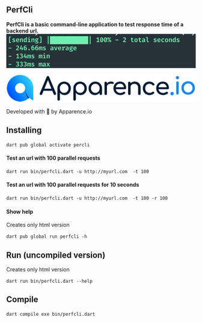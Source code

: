 ## PerfCli
**PerfCli is a basic command-line application to test response time of a backend url.**
<img src="./res/progress.png" alt="progress image">

<img src="https://github.com/Apparence-io/emmet-cli/blob/e5396f22ae011ee5df13fc342056c5841ef822d0/doc/assets/logo.png" alt="Apparence.io logo">

Developed with 💙 by Apparence.io

## Installing 
```
dart pub global activate percli
```

#### Test an url with 100 parallel requests
```
dart run bin/perfcli.dart -u http://myurl.com  -t 100
```

#### Test an url with 100 parallel requests for 10 seconds
```
dart run bin/perfcli.dart -u http://myurl.com  -t 100 -r 100
```

#### Show help 
Creates only html version
```
dart pub global run perfcli -h
```

## Run (uncompiled version)
Creates only html version
```
dart run bin/perfcli.dart --help
```

## Compile  
```
dart compile exe bin/perfcli.dart
```

